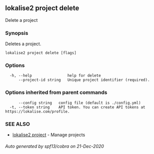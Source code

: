 ## lokalise2 project delete

Delete a project

### Synopsis

Deletes a project.

```
lokalise2 project delete [flags]
```

### Options

```
  -h, --help                help for delete
      --project-id string   Unique project identifier (required).
```

### Options inherited from parent commands

```
      --config string   config file (default is ./config.yml)
  -t, --token string    API token. You can create API tokens at https://lokalise.com/profile.
```

### SEE ALSO

* [lokalise2 project](lokalise2_project.md)	 - Manage projects

###### Auto generated by spf13/cobra on 21-Dec-2020
